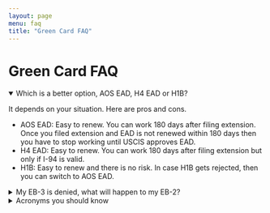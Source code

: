 ```yaml
---
layout: page
menu: faq
title: "Green Card FAQ"
---
```


# Green Card FAQ

<details open>
<summary>Which is a better option, AOS EAD, H4 EAD or H1B?</summary>
<p>It depends on your situation. Here are pros and cons.
<ul>  
<li>AOS EAD: Easy to renew. You can work 180 days after filing extension. Once you filed extension and EAD is not renewed within 180 days then you have to stop working until USCIS approves EAD.</li>
<li>H4 EAD: Easy to renew. You can work 180 days after filing extension but only if I-94 is valid.</li>
<li>H1B: Easy to renew and there is no risk. In case H1B gets rejected, then you can switch to AOS EAD.</li>    
<ul>  </p>
</details>

<details>
<summary>My EB-3 is denied, what will happen to my EB-2?</summary>
<p>If EB-3 is denied, it will not automatically invalidate your EB-2.</p> 
</details>

<details>
  <summary>Acronyms you should know</summary>
  <p>
    <ul>
      <li>RD - Received Date</li>
<li>PD - Priority Date</li>
<li>ND - Notice Date</li>
<li>BM - Biometric</li>
<li>FP - Finger Print</li>
<li>ASC - Application Service Center</li>
<li>FO-  Field Office</li>
<li>SC - Service Center</li>
<li>LB - Lockbox</li>
<li>EB - Employment Based</li>
<li>FB - Family Based</li>
<li>SO - Spillover</li>
<li>CO - Charlie Openheim </li>
<li>FIFO - First in First out</li>
<li>LIFO - Last in First out</li>
<li>GC - Greencard</li>
<li>DQ - Documentarily Qualified</li>
<li>ROW - Rest of World</li>
<li>RFE - Request for Evidence</li>
<li>MTR - Motion to Reconsider</li>
<li>FOIA - Freedom of Information Act</li>
<li>CSPA - Child Status Protection Act</li>
<li>NOID - Notice of Intent to Deny</li>
<li>NIW - National Interest Waiver</li>
<li>AOS - Adjustment of Status (aka 485)</li>
<li>EAD - Employment Authorization Document (aka 765)</li>
<li>AP - Advance Parole (aka 131)</li>
<li>LIN - Nebraska</li>
<li>SRC/ TSC - Texas</li>
<li>MSC/NBC - National Benefits</li>
    </ul>
  </p>
</details>
